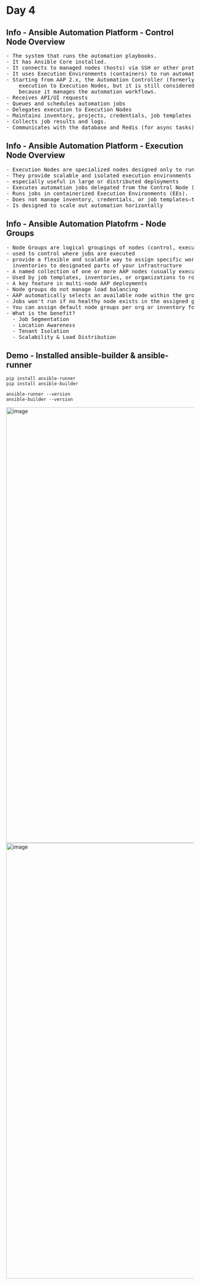 # Day 4

## Info - Ansible Automation Platform - Control Node Overview
<pre>
- The system that runs the automation playbooks.
- It has Ansible Core installed.
- It connects to managed nodes (hosts) via SSH or other protocols (e.g., WinRM).
- It uses Execution Environments (containers) to run automation jobs.
- Starting from AAP 2.x, the Automation Controller (formerly known as Tower) delegates 
    execution to Execution Nodes, but it is still considered a Control Node 
    because it manages the automation workflows.  
- Receives API/UI requests
- Queues and schedules automation jobs
- Delegates execution to Execution Nodes
- Maintains inventory, projects, credentials, job templates
- Collects job results and logs.
- Communicates with the database and Redis (for async tasks)
</pre>

## Info - Ansible Automation Platform - Execution Node Overview
<pre>
- Execution Nodes are specialized nodes designed only to run automation jobs 
- They provide scalable and isolated execution environments
- especially useful in large or distributed deployments  
- Executes automation jobs delegated from the Control Node (Automation Controller).
- Runs jobs in containerized Execution Environments (EEs).
- Does not manage inventory, credentials, or job templates—those reside on the Control Node
- Is designed to scale out automation horizontally
</pre>

## Info - Ansible Automation Platofrm - Node Groups
<pre>
- Node Groups are logical groupings of nodes (control, execution, or hybrid) 
- used to control where jobs are executed
- provide a flexible and scalable way to assign specific workloads or 
  inventories to designated parts of your infrastructure
- A named collection of one or more AAP nodes (usually execution nodes)
- Used by job templates, inventories, or organizations to route jobs to specific sets of nodes.
- A key feature in multi-node AAP deployments
- Node groups do not manage load balancing
- AAP automatically selects an available node within the group
- Jobs won't run if no healthy node exists in the assigned group
- You can assign default node groups per org or inventory for better management
- What is the benefit?
  - Job Segmentation
  - Location Awareness
  - Tenant Isolation
  - Scalability & Load Distribution
</pre>

## Demo - Installed ansible-builder & ansible-runner
```
pip install ansible-runner
pip install ansible-builder

ansible-runner --version
ansible-builder --version
```
<img width="1920" height="1168" alt="image" src="https://github.com/user-attachments/assets/8a9fad37-b499-4d76-827a-021974877cf1" />
<img width="1920" height="1168" alt="image" src="https://github.com/user-attachments/assets/55ed26af-bc31-4793-87ae-6b6c968dff4b" />

